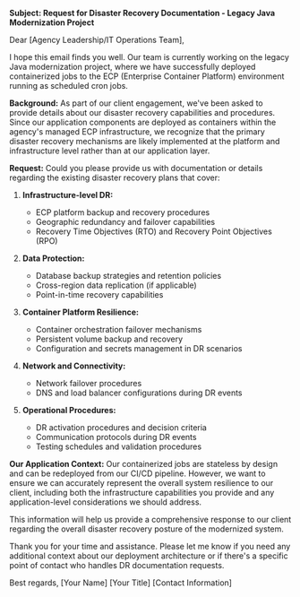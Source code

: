 **Subject: Request for Disaster Recovery Documentation - Legacy Java Modernization Project**

Dear [Agency Leadership/IT Operations Team],

I hope this email finds you well. Our team is currently working on the legacy Java modernization project, where we have successfully deployed containerized jobs to the ECP (Enterprise Container Platform) environment running as scheduled cron jobs.

**Background:**
As part of our client engagement, we've been asked to provide details about our disaster recovery capabilities and procedures. Since our application components are deployed as containers within the agency's managed ECP infrastructure, we recognize that the primary disaster recovery mechanisms are likely implemented at the platform and infrastructure level rather than at our application layer.

**Request:**
Could you please provide us with documentation or details regarding the existing disaster recovery plans that cover:

1. **Infrastructure-level DR:**
   - ECP platform backup and recovery procedures
   - Geographic redundancy and failover capabilities
   - Recovery Time Objectives (RTO) and Recovery Point Objectives (RPO)

2. **Data Protection:**
   - Database backup strategies and retention policies
   - Cross-region data replication (if applicable)
   - Point-in-time recovery capabilities

3. **Container Platform Resilience:**
   - Container orchestration failover mechanisms
   - Persistent volume backup and recovery
   - Configuration and secrets management in DR scenarios

4. **Network and Connectivity:**
   - Network failover procedures
   - DNS and load balancer configurations during DR events

5. **Operational Procedures:**
   - DR activation procedures and decision criteria
   - Communication protocols during DR events
   - Testing schedules and validation procedures

**Our Application Context:**
Our containerized jobs are stateless by design and can be redeployed from our CI/CD pipeline. However, we want to ensure we can accurately represent the overall system resilience to our client, including both the infrastructure capabilities you provide and any application-level considerations we should address.

This information will help us provide a comprehensive response to our client regarding the overall disaster recovery posture of the modernized system.

Thank you for your time and assistance. Please let me know if you need any additional context about our deployment architecture or if there's a specific point of contact who handles DR documentation requests.

Best regards,
[Your Name]
[Your Title]
[Contact Information]
